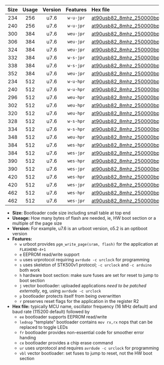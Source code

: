 |Size|Usage|Version|Features|Hex file|
|:-:|:-:|:-:|:-:|:--|
|234|256|u7.6|`w-u-jpr`|[at90usb82_8mhz_250000bps_ur_vbl.hex](https://raw.githubusercontent.com/stefanrueger/urboot/main/at90usb82_8mhz_250000bps_ur_vbl.hex)|
|240|256|u7.6|`w-u-jpr`|[at90usb82_8mhz_250000bps_lednop_ur_vbl.hex](https://raw.githubusercontent.com/stefanrueger/urboot/main/at90usb82_8mhz_250000bps_lednop_ur_vbl.hex)|
|300|384|u7.6|`weu-jpr`|[at90usb82_8mhz_250000bps_ee_ur_vbl.hex](https://raw.githubusercontent.com/stefanrueger/urboot/main/at90usb82_8mhz_250000bps_ee_ur_vbl.hex)|
|306|384|u7.6|`weu-jpr`|[at90usb82_8mhz_250000bps_ee_lednop_ur_vbl.hex](https://raw.githubusercontent.com/stefanrueger/urboot/main/at90usb82_8mhz_250000bps_ee_lednop_ur_vbl.hex)|
|324|384|u7.6|`weu-jpr`|[at90usb82_8mhz_250000bps_ee_lednop_fr_ur_vbl.hex](https://raw.githubusercontent.com/stefanrueger/urboot/main/at90usb82_8mhz_250000bps_ee_lednop_fr_ur_vbl.hex)|
|332|384|u7.6|`w-s-jpr`|[at90usb82_8mhz_250000bps_vbl.hex](https://raw.githubusercontent.com/stefanrueger/urboot/main/at90usb82_8mhz_250000bps_vbl.hex)|
|338|384|u7.6|`w-s-jpr`|[at90usb82_8mhz_250000bps_lednop_vbl.hex](https://raw.githubusercontent.com/stefanrueger/urboot/main/at90usb82_8mhz_250000bps_lednop_vbl.hex)|
|352|384|u7.6|`weu-jpr`|[at90usb82_8mhz_250000bps_ee_lednop_fr_ce_ur_vbl.hex](https://raw.githubusercontent.com/stefanrueger/urboot/main/at90usb82_8mhz_250000bps_ee_lednop_fr_ce_ur_vbl.hex)|
|234|512|u7.6|`w-u-hpr`|[at90usb82_8mhz_250000bps_ur.hex](https://raw.githubusercontent.com/stefanrueger/urboot/main/at90usb82_8mhz_250000bps_ur.hex)|
|240|512|u7.6|`w-u-hpr`|[at90usb82_8mhz_250000bps_lednop_ur.hex](https://raw.githubusercontent.com/stefanrueger/urboot/main/at90usb82_8mhz_250000bps_lednop_ur.hex)|
|296|512|u7.6|`weu-hpr`|[at90usb82_8mhz_250000bps_ee_ur.hex](https://raw.githubusercontent.com/stefanrueger/urboot/main/at90usb82_8mhz_250000bps_ee_ur.hex)|
|302|512|u7.6|`weu-hpr`|[at90usb82_8mhz_250000bps_ee_lednop_ur.hex](https://raw.githubusercontent.com/stefanrueger/urboot/main/at90usb82_8mhz_250000bps_ee_lednop_ur.hex)|
|320|512|u7.6|`weu-hpr`|[at90usb82_8mhz_250000bps_ee_lednop_fr_ur.hex](https://raw.githubusercontent.com/stefanrueger/urboot/main/at90usb82_8mhz_250000bps_ee_lednop_fr_ur.hex)|
|328|512|u7.6|`w-s-hpr`|[at90usb82_8mhz_250000bps.hex](https://raw.githubusercontent.com/stefanrueger/urboot/main/at90usb82_8mhz_250000bps.hex)|
|334|512|u7.6|`w-s-hpr`|[at90usb82_8mhz_250000bps_lednop.hex](https://raw.githubusercontent.com/stefanrueger/urboot/main/at90usb82_8mhz_250000bps_lednop.hex)|
|348|512|u7.6|`weu-hpr`|[at90usb82_8mhz_250000bps_ee_lednop_fr_ce_ur.hex](https://raw.githubusercontent.com/stefanrueger/urboot/main/at90usb82_8mhz_250000bps_ee_lednop_fr_ce_ur.hex)|
|384|512|u7.6|`wes-hpr`|[at90usb82_8mhz_250000bps_ee.hex](https://raw.githubusercontent.com/stefanrueger/urboot/main/at90usb82_8mhz_250000bps_ee.hex)|
|384|512|u7.6|`wes-jpr`|[at90usb82_8mhz_250000bps_ee_vbl.hex](https://raw.githubusercontent.com/stefanrueger/urboot/main/at90usb82_8mhz_250000bps_ee_vbl.hex)|
|390|512|u7.6|`wes-hpr`|[at90usb82_8mhz_250000bps_ee_lednop.hex](https://raw.githubusercontent.com/stefanrueger/urboot/main/at90usb82_8mhz_250000bps_ee_lednop.hex)|
|390|512|u7.6|`wes-jpr`|[at90usb82_8mhz_250000bps_ee_lednop_vbl.hex](https://raw.githubusercontent.com/stefanrueger/urboot/main/at90usb82_8mhz_250000bps_ee_lednop_vbl.hex)|
|420|512|u7.6|`wes-hpr`|[at90usb82_8mhz_250000bps_ee_lednop_fr.hex](https://raw.githubusercontent.com/stefanrueger/urboot/main/at90usb82_8mhz_250000bps_ee_lednop_fr.hex)|
|420|512|u7.6|`wes-jpr`|[at90usb82_8mhz_250000bps_ee_lednop_fr_vbl.hex](https://raw.githubusercontent.com/stefanrueger/urboot/main/at90usb82_8mhz_250000bps_ee_lednop_fr_vbl.hex)|
|462|512|u7.6|`wes-hpr`|[at90usb82_8mhz_250000bps_ee_lednop_fr_ce.hex](https://raw.githubusercontent.com/stefanrueger/urboot/main/at90usb82_8mhz_250000bps_ee_lednop_fr_ce.hex)|
|462|512|u7.6|`wes-jpr`|[at90usb82_8mhz_250000bps_ee_lednop_fr_ce_vbl.hex](https://raw.githubusercontent.com/stefanrueger/urboot/main/at90usb82_8mhz_250000bps_ee_lednop_fr_ce_vbl.hex)|

- **Size:** Bootloader code size including small table at top end
- **Useage:** How many bytes of flash are needed, ie, HW boot section or a multiple of the page size
- **Version:** For example, u7.6 is an urboot version, o5.2 is an optiboot version
- **Features:**
  + `w` urboot provides `pgm_write_page(sram, flash)` for the application at `FLASHEND-4+1`
  + `e` EEPROM read/write support
  + `u` uses urprotocol requiring `avrdude -c urclock` for programming
  + `s` uses skeleton of STK500v1 protocol; `-c urclock` and `-c arduino` both work
  + `h` hardware boot section: make sure fuses are set for reset to jump to boot section
  + `j` vector bootloader: uploaded applications *need to be patched externally*, eg, using `avrdude -c urclock`
  + `p` bootloader protects itself from being overwritten
  + `r` preserves reset flags for the application in the register R2
- **Hex file:** typically MCU name, oscillator frequency (16 MHz default) and baud rate (115200 default) followed by
  + `ee` bootloader supports EEPROM read/write
  + `lednop` "template" bootloader contains `mov rx,rx` nops that can be replaced to toggle LEDs
  + `fr` bootloader provides non-essential code for smoother error handing
  + `ce` bootloader provides a chip erase command
  + `ur` uses urprotocol and requires `avrdude -c urclock` for programming
  + `vbl` vector bootloader: set fuses to jump to reset, not the HW boot section
